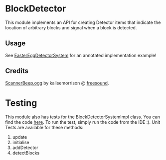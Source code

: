 BlockDetector
=============

This module implements an API for creating Detector items that indicate the location of arbitrary blocks and signal when a block is detected.

## Usage

See [EasterEggDetectorSystem](src/main/java/org/terasology/blockdetector/easter/EasterEggDetectorSystem.java) for an annotated implementation example!

## Credits

[ScannerBeep.ogg](assets/sounds/ScannerBeep.ogg) by kalisemorrison @ [freesound](https://www.freesound.org/people/kalisemorrison/sounds/202530/).


# Testing

This module also has tests for the BlockDetectorSystemImpl class. You can find the code [here](src/test/java/org/terasology/blockdetector/systems).
To run the test, simply run the code from the IDE :).
Unit Tests are available for these methods:
1) update
2) initialise
3) addDetector
4) detectBlocks

